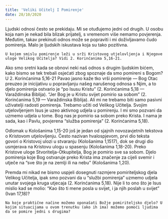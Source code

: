 ```yaml
---
title: 'Veliki Učitelj I Pomirenje'
date: 28/10/2020
---
```


Ljudski odnosi često se prekidaju. Mi se otuđujemo jedni od drugih. U osobu koja nam je nekad bila blizak prijatelj, s vremenom više nemamo povjerenja. Međutim, takav prekinuti odnos može se popraviti i mi doživljavamo čudo pomirenja. Malo je ljudskih iskustava koja su tako pozitivna.

`U kojem smislu pomirenje leži u srži Kristovog utjelovljenja i Njegove uloge Velikog Učitelja? Vidi 2. Korinćanima 5,16-21.`

Ako smo sretni kada se obnovi neki naš odnos s drugim ljudskim bićem, kako bismo se tek trebali osjećati zbog spoznaje da smo pomireni s Bogom? U 2. Korinćanima 5,16-21 Pavao jasno kaže tko vrši pomirenje — Bog Otac preuzeo je inicijativu u popravljanju našeg narušenog odnosa s Njim, a to djelo pomirenja ostvario je “po Isusu Kristu” (2. Korinćanima 5,18 — Varaždinska Biblija). “Jer Bog je u Kristu svijet pomirio sa sobom” (2. Korinćanima 5,19 — Varaždinska Biblija). Ali mi ne trebamo biti samo pasivni uživatelji radosti pomirenja. Trebamo učiti od Velikog Učitelja. Svojim utjelovljenjem Isus je uzeo aktivnog udjela u pomirenju. I mi smo pozvani da uzmemo udjela u tome. Bog nas je pomirio sa sobom preko Krista. I nama je sada, kao i Pavlu, povjerena “služba pomirenja” (2. Korinćanima 5,18).

Odlomak u Kološanima 1,15-20 još je jedan od sjajnih novozavjetnih tekstova o Kristovom utjelovljenju. Često nazivan hvalospjevom, prvi dio teksta govori o Kristovoj ulozi u stvaranju (Kološanima 1,1517), dok se drugi dio usmjerava na Kristovu ulogu u spasenju (Kološanima 1,18-20). Preko Kristove uloge Stvoritelja-Otkupitelja, Bog je pomirio sve sa sobom. Djelo pomirenja koje Bog ostvaruje preko Krista ima značenje za cijeli svemir i utječe na “sve što je na zemlji ili na nebu” (Kološanima 1,20).

Premda mi nikad ne bismo uspjeli dosegnuti razmjere pomiriteljskog djela Velikog Učitelja, ipak smo pozvani da u “službi pomirenja” uzmemo udjela unutar svojega kruga utjecaja (2. Korinćanima 5,18). Nije li to ono što je Isus mislio kad se molio: “Kao što ti mene posla u svijet, i ja njih poslah u svijet” (Ivan 17,18)?

`Na koje praktične načine možemo oponašati Božje pomiriteljsko djelo? U kojim situacijama u ovom trenutku (ako ih ima) možemo pomoći ljudima da se pomire jedni s drugima?`